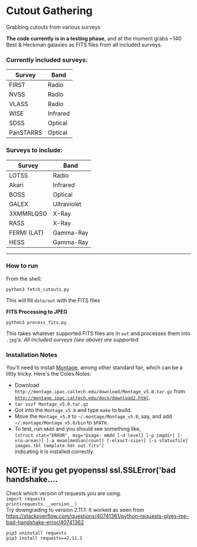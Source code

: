 # Cutout Gathering

Grabbing cutouts from various surveys

**The code currently is in a testing phase**, and at the moment grabs ~140 Best & Heckman galaxies as FITS files from all included surveys.

### Currently included surveys:

| Survey | Band |
|---|---|
| FIRST | Radio |
| NVSS | Radio|
| VLASS| Radio|
|WISE|Infrared|
| SDSS| Optical|
| PanSTARRS| Optical|

### Surveys to include:

| Survey | Band|
|---|---|
|LOTSS|Radio|
|Akari|Infrared|
|BOSS|Optical|
|GALEX|Ultraviolet|
|3XMMRLQSO|X-Ray|
|RASS|X-Ray|
|FERMI (LAT)|Gamma-Ray|
|HESS|Gamma-Ray|

---

### How to run

From the shell:

`python3 fetch_cutouts.py`

This will fill `data/out` with the FITS files

**FITS Processing to JPEG**

`python3 process_fits.py`

This takes whatever supported FITS files are in `out` and processes them into `.jpg`'s.
_All included surveys (see above) are supported_

### Installation Notes

You'll need to install <a target=_blank href="https://montage-wrapper.readthedocs.io/en/v0.9.5/#installation">Montage</a>, among other standard fair, which can be a littly tricky. Here's the Coles Notes:

 * Download `http://montage.ipac.caltech.edu/download/Montage_v5.0.tar.gz` from <a target=_blank href="http://montage.ipac.caltech.edu/docs/download2.html">`http://montage.ipac.caltech.edu/docs/download2.html`</a>.
 * `tar xvzf Montage_v5.0.tar.gz`
 * Got into the `Montage_v5.0` and type `make` to build.
 * Move the `Montage_v5.0` to `~/.montage/Montage_v5.0`, say, and add `~/.montage/Montage_v5.0/bin` to `$PATH`.
 * To test, run `mAdd` and you should see something like,<br>```[struct stat="ERROR", msg="Usage: mAdd [-d level] [-p imgdir] [-n(o-areas)] [-a mean|median|count] [-e(xact-size)] [-s statusfile] images.tbl template.hdr out.fits"]```<br>indicating it is installed correctly.


## NOTE: if you get pyopenssl ssl.SSLError('bad handshake....
Check which version of requests you are using.    
`import requests`    
`print(requests.__version__)`    
Try downgrading to version 2.11.1. It worked as seen from https://stackoverflow.com/questions/40741361/python-requests-gives-me-bad-handshake-error/40741362    
    
`pip3 uninstall requests`    
`pip3 install requests==2.11.1`     